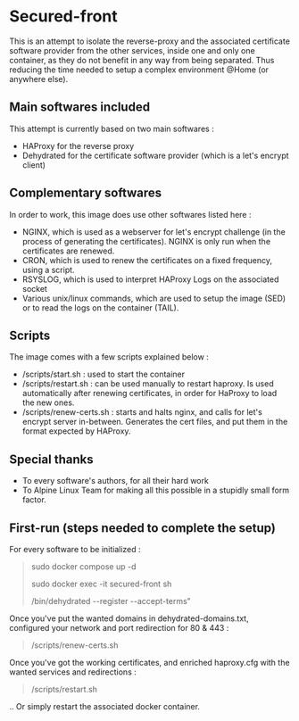 # Secured-front
This is an attempt to isolate the reverse-proxy and the associated certificate software provider from the other services, inside one and only one container, as they do not benefit in any way from being separated. Thus reducing the time needed to setup a complex environment @Home (or anywhere else).

## Main softwares included
This attempt is currently based on two main softwares :
- HAProxy for the reverse proxy
- Dehydrated for the certificate software provider (which is a let's encrypt client)

## Complementary softwares
In order to work, this image does use other softwares listed here :
- NGINX, which is used as a webserver for let's encrypt challenge (in the process of generating the certificates). NGINX is only run when the certificates are renewed.
- CRON, which is used to renew the certificates on a fixed frequency, using a script.
- RSYSLOG, which is used to interpret HAProxy Logs on the associated socket
- Various unix/linux commands, which are used to setup the image (SED) or to read the logs on the container (TAIL).

## Scripts
The image comes with a few scripts explained below :
- /scripts/start.sh : used to start the container
- /scripts/restart.sh : can be used manually to restart haproxy. Is used automatically after renewing certificates, in order for HaProxy to load the new ones.
- /scripts/renew-certs.sh : starts and halts nginx, and calls for let's encrypt server in-between. Generates the cert files, and put them in the format expected by HAProxy.

## Special thanks
- To every software's authors, for all their hard work
- To Alpine Linux Team for making all this possible in a stupidly small form factor.

## First-run (steps needed to complete the setup)
For every software to be initialized :
> sudo docker compose up -d
> 
> sudo docker exec -it secured-front sh
> 
> /bin/dehydrated --register --accept-terms"

Once you've put the wanted domains in dehydrated-domains.txt, configured your network and port redirection for 80 & 443 :
> /scripts/renew-certs.sh

Once you've got the working certificates, and enriched haproxy.cfg with the wanted services and redirections :
> /scripts/restart.sh

.. Or simply restart the associated docker container.

